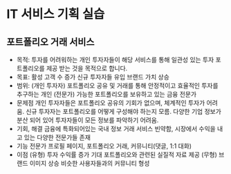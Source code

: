 # IT 서비스 기획 실습

## 포트폴리오 거래 서비스
- 목적: 
투자를 어려워하는 개인 투자자들이 해당 서비스를 통해 일관성 있는 투자 포트폴리오를 제공 받는 것을 목적으로 합니다.
- 목표: 
활성 고객 수 증가
신규 투자자들 유입
브랜드 가치 상승
- 범위: 
(개인 투자자)
포트폴리오 공유 및 거래를 통해 안정적이고 효율적인 투자를 추구하는 개인
(전문가)
가능한 포트폴리오를 보유하고 있는 금융 전문가
- 문제점
개인 투자자들은 포트폴리오 공유의 기회가 없으며, 체계적인 투자가 어려움.
신규 투자자는 포트폴리오를 어떻게 구성해야 하는지 모름.
다양한 기업 정보가 분산 되어 있어 투자자들이 모든 정보를 파악하기 어려움.
- 기회, 해결
금융에 특화되어있는 국내 정보 거래 서비스 빈약함, 
시장에서 수익을 내고 있는 다양한 전문가들 존재
- 기능
전문가 프로필 페이지, 
포트폴리오 거래, 
커뮤니티(댓글, 1:1 대화)
- 이점
(유형)
투자 수익률 증가 기대
포트폴리오와 관련된 실질적 자료 제공
(무형)
브랜드 이미지 상승
비슷한 사용자들과의 커뮤니티 형성
